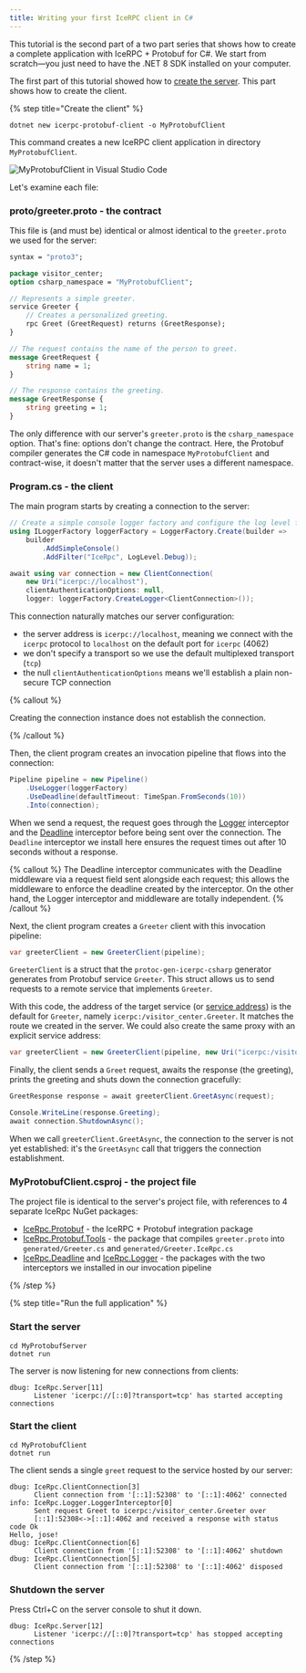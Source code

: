 ```yaml
---
title: Writing your first IceRPC client in C#
---
```


This tutorial is the second part of a two part series that shows how to create a
complete application with IceRPC + Protobuf for C#. We start from scratch—you just need to
have the .NET 8 SDK installed on your computer.

The first part of this tutorial showed how to [create the server]. This part shows how to
create the client.

{% step title="Create the client" %}

```shell
dotnet new icerpc-protobuf-client -o MyProtobufClient
```

This command creates a new IceRPC client application in directory `MyProtobufClient`.

![MyProtobufClient in Visual Studio Code](/images/MyProtobufClient.png)

Let's examine each file:

### proto/greeter.proto - the contract

This file is (and must be) identical or almost identical to the `greeter.proto`
we used for the server:

```proto
syntax = "proto3";

package visitor_center;
option csharp_namespace = "MyProtobufClient";

// Represents a simple greeter.
service Greeter {
    // Creates a personalized greeting.
    rpc Greet (GreetRequest) returns (GreetResponse);
}

// The request contains the name of the person to greet.
message GreetRequest {
    string name = 1;
}

// The response contains the greeting.
message GreetResponse {
    string greeting = 1;
}
```

The only difference with our server's `greeter.proto` is the `csharp_namespace`
option. That's fine: options don't change the contract. Here, the Protobuf
compiler generates the C# code in namespace `MyProtobufClient` and contract-wise, it
doesn't matter that the server uses a different namespace.

### Program.cs - the client

The main program starts by creating a connection to the server:

```csharp
// Create a simple console logger factory and configure the log level for category IceRpc.
using ILoggerFactory loggerFactory = LoggerFactory.Create(builder =>
    builder
        .AddSimpleConsole()
        .AddFilter("IceRpc", LogLevel.Debug));

await using var connection = new ClientConnection(
    new Uri("icerpc://localhost"),
    clientAuthenticationOptions: null,
    logger: loggerFactory.CreateLogger<ClientConnection>());
```

This connection naturally matches our server configuration:

- the server address is `icerpc://localhost`, meaning we connect with the
  `icerpc` protocol to `localhost` on the default port for `icerpc` (4062)
- we don't specify a transport so we use the default multiplexed transport
  (`tcp`)
- the null `clientAuthenticationOptions` means we'll establish a plain
  non-secure TCP connection

{% callout %}

Creating the connection instance does not establish the connection.

{% /callout %}

Then, the client program creates an invocation pipeline that flows into the
connection:

```csharp
Pipeline pipeline = new Pipeline()
    .UseLogger(loggerFactory)
    .UseDeadline(defaultTimeout: TimeSpan.FromSeconds(10))
    .Into(connection);
```

When we send a request, the request goes through the [Logger] interceptor and
the [Deadline] interceptor before being sent over the connection. The `Deadline`
interceptor we install here ensures the request times out after 10 seconds
without a response.

{% callout %}
The Deadline interceptor communicates with the Deadline middleware via a request
field sent alongside each request; this allows the middleware to enforce the
deadline created by the interceptor. On the other hand, the Logger interceptor
and middleware are totally independent.
{% /callout %}

Next, the client program creates a `Greeter` client with this invocation
pipeline:

```csharp
var greeterClient = new GreeterClient(pipeline);
```

`GreeterClient` is a struct that the `protoc-gen-icerpc-csharp` generator generates
from Protobuf service `Greeter`. This struct allows us to send requests to a remote
service that implements `Greeter`.

With this code, the address of the target service (or
[service address][service-address]) is the default for `Greeter`, namely
`icerpc:/visitor_center.Greeter`. It matches the route we created in the server.
We could also create the same proxy with an explicit service address:

```csharp
var greeterClient = new GreeterClient(pipeline, new Uri("icerpc:/visitor_center.Greeter"));
```

Finally, the client sends a `Greet` request, awaits the response (the greeting),
prints the greeting and shuts down the connection gracefully:

```csharp
GreetResponse response = await greeterClient.GreetAsync(request);

Console.WriteLine(response.Greeting);
await connection.ShutdownAsync();
```

When we call `greeterClient.GreetAsync`, the connection to the server is not yet
established: it's the `GreetAsync` call that triggers the connection
establishment.

### MyProtobufClient.csproj - the project file

The project file is identical to the server's project file, with references to 4
separate IceRpc NuGet packages:

- [IceRpc.Protobuf] - the IceRPC + Protobuf integration package
- [IceRpc.Protobuf.Tools] - the package that compiles `greeter.proto` into
  `generated/Greeter.cs` and `generated/Greeter.IceRpc.cs`
- [IceRpc.Deadline] and [IceRpc.Logger] - the packages with the two interceptors
  we installed in our invocation pipeline

{% /step %}

{% step title="Run the full application" %}

### Start the server

```shell
cd MyProtobufServer
dotnet run
```

The server is now listening for new connections from clients:

```
dbug: IceRpc.Server[11]
      Listener 'icerpc://[::0]?transport=tcp' has started accepting connections
```

### Start the client

```shell
cd MyProtobufClient
dotnet run
```

The client sends a single `greet` request to the service hosted by our server:

```
dbug: IceRpc.ClientConnection[3]
      Client connection from '[::1]:52308' to '[::1]:4062' connected
info: IceRpc.Logger.LoggerInterceptor[0]
      Sent request Greet to icerpc:/visitor_center.Greeter over
      [::1]:52308<->[::1]:4062 and received a response with status code Ok
Hello, jose!
dbug: IceRpc.ClientConnection[6]
      Client connection from '[::1]:52308' to '[::1]:4062' shutdown
dbug: IceRpc.ClientConnection[5]
      Client connection from '[::1]:52308' to '[::1]:4062' disposed
```

### Shutdown the server

Press Ctrl+C on the server console to shut it down.

```
dbug: IceRpc.Server[12]
      Listener 'icerpc://[::0]?transport=tcp' has stopped accepting connections
```

{% /step %}

[create the server]: server-tutorial
[Deadline]: csharp:IceRpc.Deadline
[IceRpc.Deadline]: https://www.nuget.org/packages/IceRpc.Deadline
[IceRpc.Logger]: https://www.nuget.org/packages/IceRpc.Logger
[IceRpc.Protobuf.Tools]: https://www.nuget.org/packages/IceRpc.Protobuf.Tools
[IceRpc.Protobuf]: https://www.nuget.org/packages/IceRpc.Protobuf
[Logger]: csharp:IceRpc.Logger
[service-address]: /icerpc/invocation/service-address
